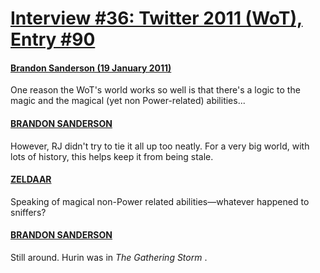 # [Interview #36: Twitter 2011 (WoT), Entry #90](https://www.theoryland.com/intvmain.php?i=36#90)

#### [Brandon Sanderson (19 January 2011)](http://twitter.com/BrandSanderson/status/27844879551823872)

One reason the WoT's world works so well is that there's a logic to the magic and the magical (yet non Power-related) abilities...

#### [BRANDON SANDERSON](http://twitter.com/BrandSanderson/status/27845172955975680)

However, RJ didn't try to tie it all up too neatly. For a very big world, with lots of history, this helps keep it from being stale.

#### [ZELDAAR](http://twitter.com/BrandSanderson/status/27845172955975680)

Speaking of magical non-Power related abilities—whatever happened to sniffers?

#### [BRANDON SANDERSON](http://twitter.com/BrandSanderson/status/28185734028468224)

Still around. Hurin was in
*The Gathering Storm*
.


